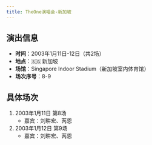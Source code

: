 ```yaml
---
title: TheOne演唱会-新加坡
---
```


## 演出信息
- **时间**：2003年1月11日-12日（共2场）
- **地点**：🇸🇬 新加坡
- **场馆**：Singapore Indoor Stadium（新加坡室内体育馆）
- **场次序号**：8-9

## 具体场次
1. 2003年1月11日 第8场
   - 嘉宾：刘畊宏、芮恩
2. 2003年1月12日 第9场
   - 嘉宾：刘畊宏、芮恩